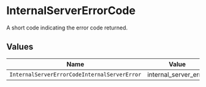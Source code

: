 # InternalServerErrorCode

A short code indicating the error code returned.


## Values

| Name                                         | Value                                        |
| -------------------------------------------- | -------------------------------------------- |
| `InternalServerErrorCodeInternalServerError` | internal_server_error                        |